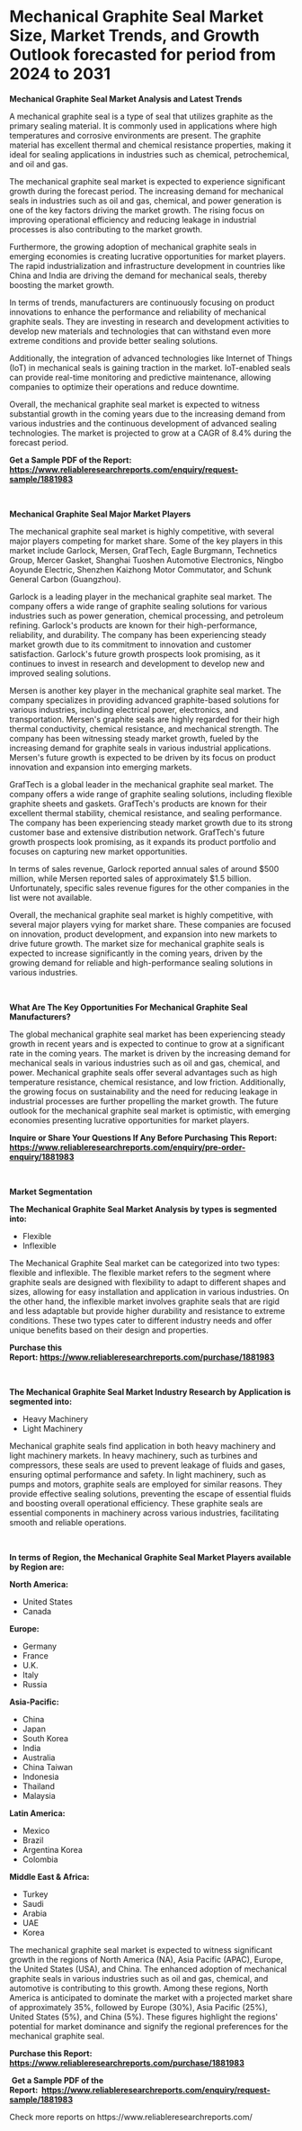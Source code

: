 <p><h1>Mechanical Graphite Seal Market Size, Market Trends, and Growth Outlook forecasted for period from 2024 to 2031</h1></p><p><strong>Mechanical Graphite Seal Market Analysis and Latest Trends</strong></p>
<p><p>A mechanical graphite seal is a type of seal that utilizes graphite as the primary sealing material. It is commonly used in applications where high temperatures and corrosive environments are present. The graphite material has excellent thermal and chemical resistance properties, making it ideal for sealing applications in industries such as chemical, petrochemical, and oil and gas.</p><p>The mechanical graphite seal market is expected to experience significant growth during the forecast period. The increasing demand for mechanical seals in industries such as oil and gas, chemical, and power generation is one of the key factors driving the market growth. The rising focus on improving operational efficiency and reducing leakage in industrial processes is also contributing to the market growth.</p><p>Furthermore, the growing adoption of mechanical graphite seals in emerging economies is creating lucrative opportunities for market players. The rapid industrialization and infrastructure development in countries like China and India are driving the demand for mechanical seals, thereby boosting the market growth.</p><p>In terms of trends, manufacturers are continuously focusing on product innovations to enhance the performance and reliability of mechanical graphite seals. They are investing in research and development activities to develop new materials and technologies that can withstand even more extreme conditions and provide better sealing solutions.</p><p>Additionally, the integration of advanced technologies like Internet of Things (IoT) in mechanical seals is gaining traction in the market. IoT-enabled seals can provide real-time monitoring and predictive maintenance, allowing companies to optimize their operations and reduce downtime.</p><p>Overall, the mechanical graphite seal market is expected to witness substantial growth in the coming years due to the increasing demand from various industries and the continuous development of advanced sealing technologies. The market is projected to grow at a CAGR of 8.4% during the forecast period.</p></p>
<p><strong>Get a Sample PDF of the Report:&nbsp; <a href="https://www.reliableresearchreports.com/enquiry/request-sample/1881983">https://www.reliableresearchreports.com/enquiry/request-sample/1881983</a></strong></p>
<p>&nbsp;</p>
<p><strong>Mechanical Graphite Seal Major Market Players</strong></p>
<p><p>The mechanical graphite seal market is highly competitive, with several major players competing for market share. Some of the key players in this market include Garlock, Mersen, GrafTech, Eagle Burgmann, Technetics Group, Mercer Gasket, Shanghai Tuoshen Automotive Electronics, Ningbo Aoyunde Electric, Shenzhen Kaizhong Motor Commutator, and Schunk General Carbon (Guangzhou).</p><p>Garlock is a leading player in the mechanical graphite seal market. The company offers a wide range of graphite sealing solutions for various industries such as power generation, chemical processing, and petroleum refining. Garlock's products are known for their high-performance, reliability, and durability. The company has been experiencing steady market growth due to its commitment to innovation and customer satisfaction. Garlock's future growth prospects look promising, as it continues to invest in research and development to develop new and improved sealing solutions.</p><p>Mersen is another key player in the mechanical graphite seal market. The company specializes in providing advanced graphite-based solutions for various industries, including electrical power, electronics, and transportation. Mersen's graphite seals are highly regarded for their high thermal conductivity, chemical resistance, and mechanical strength. The company has been witnessing steady market growth, fueled by the increasing demand for graphite seals in various industrial applications. Mersen's future growth is expected to be driven by its focus on product innovation and expansion into emerging markets.</p><p>GrafTech is a global leader in the mechanical graphite seal market. The company offers a wide range of graphite sealing solutions, including flexible graphite sheets and gaskets. GrafTech's products are known for their excellent thermal stability, chemical resistance, and sealing performance. The company has been experiencing steady market growth due to its strong customer base and extensive distribution network. GrafTech's future growth prospects look promising, as it expands its product portfolio and focuses on capturing new market opportunities.</p><p>In terms of sales revenue, Garlock reported annual sales of around $500 million, while Mersen reported sales of approximately $1.5 billion. Unfortunately, specific sales revenue figures for the other companies in the list were not available.</p><p>Overall, the mechanical graphite seal market is highly competitive, with several major players vying for market share. These companies are focused on innovation, product development, and expansion into new markets to drive future growth. The market size for mechanical graphite seals is expected to increase significantly in the coming years, driven by the growing demand for reliable and high-performance sealing solutions in various industries.</p></p>
<p>&nbsp;</p>
<p><strong>What Are The Key Opportunities For Mechanical Graphite Seal Manufacturers?</strong></p>
<p><p>The global mechanical graphite seal market has been experiencing steady growth in recent years and is expected to continue to grow at a significant rate in the coming years. The market is driven by the increasing demand for mechanical seals in various industries such as oil and gas, chemical, and power. Mechanical graphite seals offer several advantages such as high temperature resistance, chemical resistance, and low friction. Additionally, the growing focus on sustainability and the need for reducing leakage in industrial processes are further propelling the market growth. The future outlook for the mechanical graphite seal market is optimistic, with emerging economies presenting lucrative opportunities for market players.</p></p>
<p><strong>Inquire or Share Your Questions If Any Before Purchasing This Report: <a href="https://www.reliableresearchreports.com/enquiry/pre-order-enquiry/1881983">https://www.reliableresearchreports.com/enquiry/pre-order-enquiry/1881983</a></strong></p>
<p>&nbsp;</p>
<p><strong>Market Segmentation</strong></p>
<p><strong>The Mechanical Graphite Seal Market Analysis by types is segmented into:</strong></p>
<p><ul><li>Flexible</li><li>Inflexible</li></ul></p>
<p><p>The Mechanical Graphite Seal market can be categorized into two types: flexible and inflexible. The flexible market refers to the segment where graphite seals are designed with flexibility to adapt to different shapes and sizes, allowing for easy installation and application in various industries. On the other hand, the inflexible market involves graphite seals that are rigid and less adaptable but provide higher durability and resistance to extreme conditions. These two types cater to different industry needs and offer unique benefits based on their design and properties.</p></p>
<p><strong>Purchase this Report:&nbsp;<a href="https://www.reliableresearchreports.com/purchase/1881983">https://www.reliableresearchreports.com/purchase/1881983</a></strong></p>
<p>&nbsp;</p>
<p><strong>The Mechanical Graphite Seal Market Industry Research by Application is segmented into:</strong></p>
<p><ul><li>Heavy Machinery</li><li>Light Machinery</li></ul></p>
<p><p>Mechanical graphite seals find application in both heavy machinery and light machinery markets. In heavy machinery, such as turbines and compressors, these seals are used to prevent leakage of fluids and gases, ensuring optimal performance and safety. In light machinery, such as pumps and motors, graphite seals are employed for similar reasons. They provide effective sealing solutions, preventing the escape of essential fluids and boosting overall operational efficiency. These graphite seals are essential components in machinery across various industries, facilitating smooth and reliable operations.</p></p>
<p>&nbsp;</p>
<p><strong>In terms of Region, the Mechanical Graphite Seal Market Players available by Region are:</strong></p>
<p>
    <p> <strong> North America: </strong>
        <ul>
            <li>United States</li>
            <li>Canada</li>
        </ul>
        </p> 
    <p> <strong> Europe: </strong>
        <ul>
            <li>Germany</li>
            <li>France</li>
            <li>U.K.</li>
            <li>Italy</li>
            <li>Russia</li>
        </ul>
        </p> 
    <p> <strong> Asia-Pacific: </strong>
        <ul>
            <li>China</li>
            <li>Japan</li>
            <li>South Korea</li>
            <li>India</li>
            <li>Australia</li>
            <li>China Taiwan</li>
            <li>Indonesia</li>
            <li>Thailand</li>
            <li>Malaysia</li>
        </ul>
        </p> 
    <p> <strong> Latin America: </strong>
        <ul>
            <li>Mexico</li>
            <li>Brazil</li>
            <li>Argentina Korea</li>
            <li>Colombia</li>
        </ul>
        </p> 
    <p> <strong> Middle East & Africa: </strong>
        <ul>
            <li>Turkey</li>
            <li>Saudi</li>
            <li>Arabia</li>
            <li>UAE</li>
            <li>Korea</li>
        </ul>
    </p>
    </p>
<p><p>The mechanical graphite seal market is expected to witness significant growth in the regions of North America (NA), Asia Pacific (APAC), Europe, the United States (USA), and China. The enhanced adoption of mechanical graphite seals in various industries such as oil and gas, chemical, and automotive is contributing to this growth. Among these regions, North America is anticipated to dominate the market with a projected market share of approximately 35%, followed by Europe (30%), Asia Pacific (25%), United States (5%), and China (5%). These figures highlight the regions' potential for market dominance and signify the regional preferences for the mechanical graphite seal.</p></p>
<p><strong>Purchase this Report: <a href="https://www.reliableresearchreports.com/purchase/1881983">https://www.reliableresearchreports.com/purchase/1881983</a></strong></p>
<p>&nbsp;<strong>Get a Sample PDF of the Report:&nbsp;&nbsp;<a href="https://www.reliableresearchreports.com/enquiry/request-sample/1881983">https://www.reliableresearchreports.com/enquiry/request-sample/1881983</a></strong></p>
<p><strong></strong></p>
<p>Check more reports on https://www.reliableresearchreports.com/</p>
